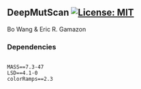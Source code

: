 ## DeepMutScan [![License: MIT](https://img.shields.io/badge/License-MIT-yellow.svg)](https://github.com/gamazonlab/DeepMutScan/blob/master/LICENSE)

Bo Wang & Eric R. Gamazon  

### Dependencies
```

MASS==7.3-47
LSD==4.1-0
colorRamps==2.3
